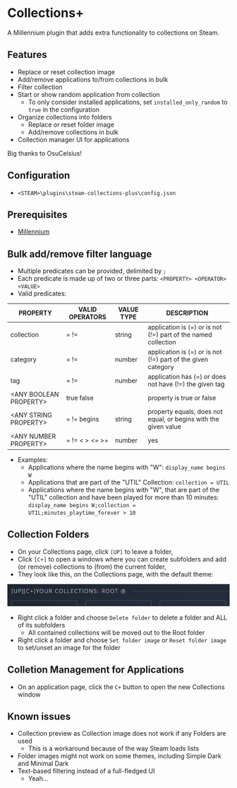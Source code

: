 # Collections+

A Millennium plugin that adds extra functionality to collections on Steam.

## Features
- Replace or reset collection image
- Add/remove applications to/from collections in bulk
- Filter collection
- Start or show random application from collection
    - To only consider installed applications, set `installed_only_random` to `true` in the configuration
- Organize collections into folders
    - Replace or reset folder image
    - Add/remove collections in bulk
- Collection manager UI for applications

Big thanks to OsuCelsius!

## Configuration
- `<STEAM>\plugins\steam-collections-plus\config.json`

## Prerequisites
- [Millennium](https://steambrew.app/)

## Bulk add/remove filter language
- Multiple predicates can be provided, delimited by `;`
- Each predicate is made up of two or three parts: `<PROPERTY> <OPERATOR> <VALUE>`
- Valid predicates:

|PROPERTY                |VALID OPERATORS    |VALUE TYPE|DESCRIPTION                                                    |
|------------------------|-------------------|----------|---------------------------------------------------------------|
|collection              |= !=               |string    |application is (=) or is not (!=) part of the named collection |
|category                |= !=               |number    |application is (=) or is not (!=) part of the given category   |
|tag                     |= !=               |number    |application has (=) or does not have (!=) the given tag        |
|\<ANY BOOLEAN PROPERTY\>|true false         |          |property is true or false                                      |
|\<ANY STRING PROPERTY\> |= != begins        |string    |property equals, does not equal, or begins with the given value|
|\<ANY NUMBER PROPERTY\> |= != \< \> \<= \>= |number    |yes                                                            |

- Examples:
    - Applications where the name begins with "W": `display_name begins W`
    - Applications that are part of the "UTIL" Collection: `collection = UTIL`
    - Applications where the name begins with "W", that are part of the "UTIL" collection and have been played for more than 10 minutes: `display_name begins W;collection = UTIL;minutes_playtime_forever > 10`

## Collection Folders
- On your Collections page, click `[UP]` to leave a folder,
- Click `[C+]` to open a windows where you can create subfolders and add (or remove) collections to (from) the current folder,
- They look like this, on the Collections page, with the default theme:

![Collection buttons](screenshots/coll-buttons.png)

- Right click a folder and choose `Delete folder` to delete a folder and ALL of its subfolders
    - All contained collections will be moved out to the Root folder
- Right click a folder and choose `Set folder image` or `Reset folder image` to set/unset an image for the folder

## Colletion Management for Applications
- On an application page, click the `C+` button to open the new Collections window

## Known issues
- Collection preview as Collection image does not work if any Folders are used
    - This is a workaround because of the way Steam loads lists
- Folder images might not work on some themes, including Simple Dark and Minimal Dark
- Text-based filtering instead of a full-fledged UI
    - Yeah...